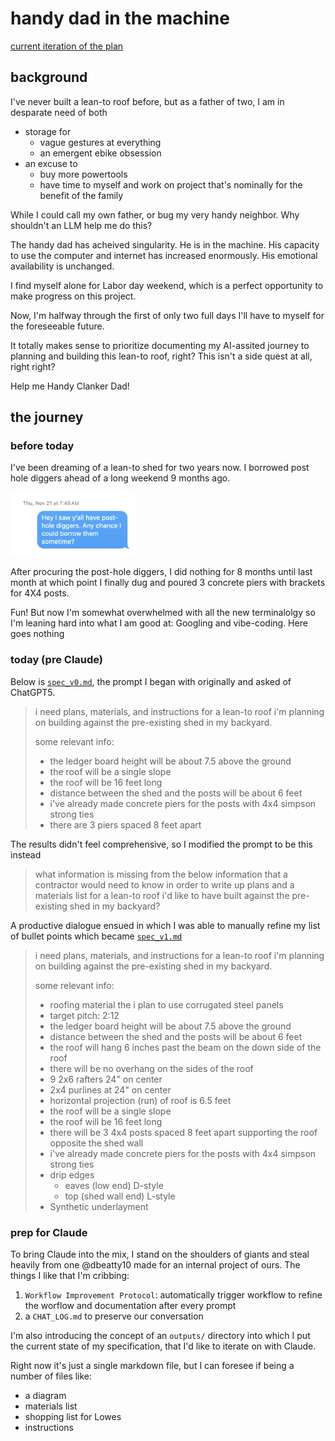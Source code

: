 # handy dad in the machine

[current iteration of the plan](outputs/comprehensive-plan.md)

## background

I've never built a lean-to roof before, but as a father of two, I am in desparate need of both
- storage for
  - vague gestures at everything 
  - an emergent ebike obsession
- an excuse to
  - buy more powertools
  - have time to myself and work on project that's nominally for the benefit of the family

While I could call my own father, or bug my very handy neighbor. Why shouldn't an LLM help me do this?

The handy dad has acheived singularity. He is in the machine. His capacity to use the computer and internet has increased enormously. His emotional availability is unchanged.

I find myself alone for Labor day weekend, which is a perfect opportunity to make progress on this project.

Now, I'm halfway through the first of only two full days I'll have to myself for the foreseeable future.

It totally makes sense to prioritize documenting my AI-assited journey to planning and building this lean-to roof, right? This isn't a side quest at all, right right?

Help me Handy Clanker Dad!

## the journey

### before today

I've been dreaming of a lean-to shed for two years now. I borrowed post hole diggers ahead of a long weekend 9 months ago.

<img width="200" alt="evidence" src="images/request.png" />

After procuring the post-hole diggers, I did nothing for 8 months until last month at which point I finally dug and poured 3 concrete piers with brackets for 4X4 posts.

Fun! But now I'm somewhat overwhelmed with all the new terminalolgy so I'm leaning hard into what I am good at: Googling and vibe-coding. Here goes nothing

### today (pre Claude)

Below is [`spec_v0.md`](inputs/spec_v0.md), the prompt I began with originally and asked of ChatGPT5. 



> i need plans, materials, and instructions for a lean-to roof i'm planning on building against the pre-existing shed in my backyard.
> 
> some relevant info:
> - the ledger board height will be about 7.5 above the ground
> - the roof will be a single slope
> - the roof will be 16 feet long
> - distance between the shed and the posts will be about 6 feet
> - i've already made concrete piers for the posts with 4x4 simpson strong ties
> - there are 3 piers spaced 8 feet apart

The results didn't feel comprehensive, so I modified the prompt to be this instead

> what information is missing from the below information that a contractor would need to know in order to write up plans and a materials list for a lean-to roof i'd like to have built against the pre-existing shed in my backyard?

A productive dialogue ensued in which I was able to manually refine my list of bullet points which became [`spec_v1.md`](inputs/spec_v1.md)


> i need plans, materials, and instructions for a lean-to roof i'm planning on building against the pre-existing shed in my backyard.
> 
> some relevant info:
> - roofing material the i plan to use corrugated steel panels
> - target pitch: 2:12
> - the ledger board height will be about 7.5 above the ground
> - distance between the shed and the posts will be about 6 feet
> - the roof will hang 6 inches past the beam on the down side of the roof
> - there will be no overhang on the sides of the roof 
> - 9 2x6 rafters 24" on center
> - 2x4 purlines at 24" on center
> - horizontal projection (run) of roof is 6.5 feet
> - the roof will be a single slope
> - the roof will be 16 feet long
> - there will be 3 4x4 posts spaced 8 feet apart supporting the roof opposite the shed wall
> - i've already made concrete piers for the posts with 4x4 simpson strong ties
> - drip edges
>   - eaves (low end) D-style
>   - top (shed wall end) L-style
> - Synthetic underlayment

### prep for Claude

To bring Claude into the mix, I stand on the shoulders of giants and steal heavily from one @dbeatty10 made for an internal project of ours. The things I like that I'm cribbing:
1. `Workflow Improvement Protocol`: automatically trigger workflow to refine the worflow and documentation after every prompt
2. a `CHAT_LOG.md` to preserve our conversation

I'm also introducing the concept of an `outputs/` directory into which I put the current state of my specification, that I'd like to iterate on with Claude.

Right now it's just a single markdown file, but I can foresee if being a number of files like:
- a diagram
- materials list
- shopping list for Lowes
- instructions

